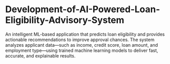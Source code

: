 # Development-of-AI-Powered-Loan-Eligibility-Advisory-System
An intelligent ML-based application that predicts loan eligibility and provides actionable recommendations to improve approval chances. The system analyzes applicant data—such as income, credit score, loan amount, and employment type—using trained machine learning models to deliver fast, accurate, and explainable results.
